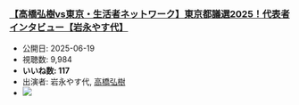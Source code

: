 ### [【高橋弘樹vs東京・生活者ネットワーク】東京都議選2025！代表者インタビュー【岩永やす代】](https://www.youtube.com/watch?v=93z8N_8ARXk)
-   公開日: 2025-06-19
-   視聴数: 9,984
-   **いいね数: 117**
-   出演者: 岩永やす代, [高橋弘樹](/rehacq_fan/people/高橋弘樹 "wikilink")
- [![](https://img.youtube.com/vi/93z8N_8ARXk/hqdefault.jpg)](https://www.youtube.com/watch?v=93z8N_8ARXk)

